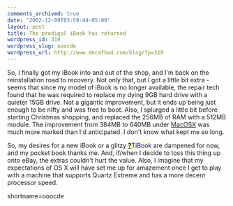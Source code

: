 ```yaml
---
comments_archived: true
date: '2002-12-09T03:59:44-05:00'
layout: post
title: The prodigal iBook has returned
wordpress_id: 319
wordpress_slug: ooocde
wordpress_url: http://www.decafbad.com/blog/?p=319
---
```

<p>So, I finally got my iBook into and out of the shop, and I'm back on the reinstallation road to recovery.  Not only that, but I got a little bit extra - seems that since my model of iBook is no longer available, the repair tech found that he was required to replace my dying 9GB hard drive with a quieter 15GB drive.  Not a gigantic improvement, but it ends up being just enough to be nifty and was free to boot.  Also, I splurged a little bit before starting Christmas shopping, and replaced the 256MB of RAM with a 512MB module.  The improvement from 384MB to 640MB under <a href="http://www.decafbad.com/twiki/bin/view/Main/MacOSX">MacOSX</a> was much more marked than I'd anticipated.  I don't know what kept me so long.</p>
<p>So, my desires for a new iBook or a glitzy <span style='background : #FFFFCE;'><a href="http://www.decafbad.com/twiki/bin/edit/Main/TiBook?topicparent=Main.FilterData"><b>?</b></a><font color="#0000FF">TiBook</font></span> are dampened for now, and my pocket book thanks me.  And, if/when I decide to toss this thing up onto eBay, the extras couldn't hurt the value.  Also, I imagine that my expectations of OS X will have set me up for amazement once I get to play with a machine that supports Quartz Extreme and has a more decent processor speed.</p>
<!--more-->
shortname=ooocde
